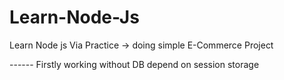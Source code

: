 # Learn-Node-Js
Learn Node js Via Practice -> doing simple E-Commerce Project

------ Firstly working without DB depend on session storage
